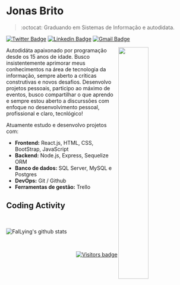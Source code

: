 
# Jonas Brito

> :octocat: Graduando em Sistemas de Informação e autodidata.

[![Twitter Badge](https://img.shields.io/badge/-@jonasxplore-blue?style=flat-square&labelColor=blue&logo=twitter&logoColor=white&link=https://twitter.com/jonasxplore)](https://twitter.com/jonasxplore)
[![Linkedin Badge](https://img.shields.io/badge/-Jonas_Brito-blue?style=flat-square&logo=Linkedin&logoColor=white&link=https://www.linkedin.com/in/fallying/)](https://www.linkedin.com/in/fallying/)
[![Gmail Badge](https://img.shields.io/badge/-jonasexplore@gmail.com-blue?style=flat-square&logo=Gmail&logoColor=white&link=mailto:jonasexplore@gmail.com)](mailto:jonasexplore@gmail.com)

<img align="right" width="40%" src="https://i.pinimg.com/originals/cb/e2/2d/cbe22db13550075e95c45c04d171fd5e.gif" />

Autodidáta apaixonado por programação desde os 15 anos de idade. Busco insistentemente aprimorar meus conhecimentos na área de tecnologia da informação, sempre aberto a críticas construtivas e novos desafios. Desenvolvo projetos pessoais, participo ao máximo de eventos, busco compartilhar o que aprendo e sempre estou aberto a discurssões com enfoque no desenvolvimento pessoal, profissional e claro, tecnlógico!

Atuamente estudo e desenvolvo projetos com:
* <strong>Frontend:</strong> React.js, HTML, CSS, BootStrap, JavaScript
* <strong>Backend:</strong> Node.js, Express, Sequelize ORM
* <strong>Banco de dados:</strong> SQL Server, MySQL e Postgres
* <strong>DevOps:</strong> Git / Github
* <strong>Ferramentas de gestão:</strong> Trello

## Coding Activity

<br/>

<p>
  <img src="https://github-readme-stats.vercel.app/api?username=FalLying&show_icons=true&theme=dracula" alt="FalLying's github stats" />
</p>

<br/>

<p align="right">
  <a href="https://badges.pufler.dev">
      <img src="https://badges.pufler.dev/visits/fallying/fallying" alt="Visitors badge" />
   </a>
</p>
